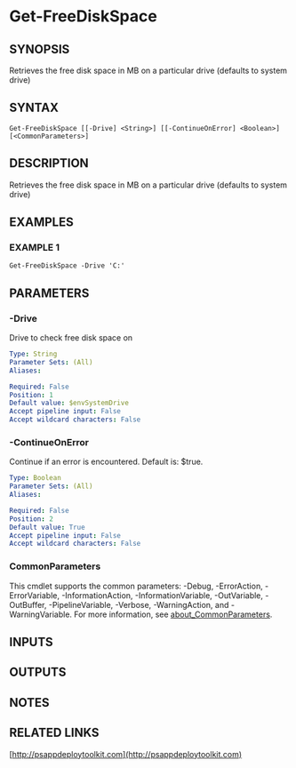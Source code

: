 ﻿---
editLink: false
isShowComments: false
external help file: PSAppDeployToolkit-help.xml
Module Name: PSAppDeployToolkit
online version: http://psappdeploytoolkit.com
schema: 2.0.0
---

# Get-FreeDiskSpace

## SYNOPSIS
Retrieves the free disk space in MB on a particular drive (defaults to system drive)

## SYNTAX

```
Get-FreeDiskSpace [[-Drive] <String>] [[-ContinueOnError] <Boolean>] [<CommonParameters>]
```

## DESCRIPTION
Retrieves the free disk space in MB on a particular drive (defaults to system drive)

## EXAMPLES

### EXAMPLE 1
```
Get-FreeDiskSpace -Drive 'C:'
```

## PARAMETERS

### -Drive
Drive to check free disk space on

```yaml
Type: String
Parameter Sets: (All)
Aliases:

Required: False
Position: 1
Default value: $envSystemDrive
Accept pipeline input: False
Accept wildcard characters: False
```

### -ContinueOnError
Continue if an error is encountered.
Default is: $true.

```yaml
Type: Boolean
Parameter Sets: (All)
Aliases:

Required: False
Position: 2
Default value: True
Accept pipeline input: False
Accept wildcard characters: False
```

### CommonParameters
This cmdlet supports the common parameters: -Debug, -ErrorAction, -ErrorVariable, -InformationAction, -InformationVariable, -OutVariable, -OutBuffer, -PipelineVariable, -Verbose, -WarningAction, and -WarningVariable. For more information, see [about_CommonParameters](http://go.microsoft.com/fwlink/?LinkID=113216).

## INPUTS

## OUTPUTS

## NOTES

## RELATED LINKS

[http://psappdeploytoolkit.com](http://psappdeploytoolkit.com)

